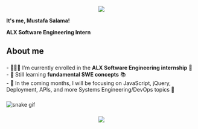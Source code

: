 <p align="center">
  <img src="https://capsule-render.vercel.app/api?text=Hey%20there!👋&fontColor=FFFFFF&fontSize=30&animation=fadeIn&type=waving&color=gradient&height=100"/>
</p>


**It's me, Mustafa Salama!**

**ALX Software Engineering Intern**
###

<h2 align="left">About me</h2>

###

<p align="left">
- 👨🏻‍💻 I'm currently enrolled in the <strong>ALX Software Engineering internship</strong> 🚀<br>
- 🌱 Still learning <strong>fundamental SWE concepts</strong> 📚<br>
- 📅 In the coming months, I will be focusing on JavaScript, jQuery, Deployment, APIs, and more Systems Engineering/DevOps topics 👾
</p>

###


![snake gif](https://github.com/mustafaslamv/mustafaslamv/blob/output/github-contribution-grid-snake.gif)

###

<p align="center">
  <img src="https://capsule-render.vercel.app/api?section=footer&animation=fadeIn&type=waving&color=gradient&height=100&rotate=180"/>
</p>
